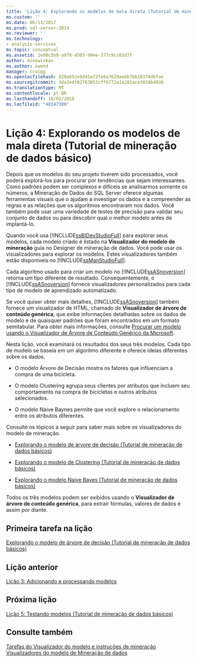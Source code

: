 ```yaml
---
title: 'Lição 4: Explorando os modelos de mala direta (Tutorial de mineração de dados básico) | Microsoft Docs'
ms.custom: ''
ms.date: 06/13/2017
ms.prod: sql-server-2014
ms.reviewer: ''
ms.technology:
- analysis-services
ms.topic: conceptual
ms.assetid: 1e00c5b9-a9f8-4503-99ee-377c9cc02d7f
author: minewiskan
ms.author: owend
manager: craigg
ms.openlocfilehash: 820a65ce9d45a72fe6a7629aebb7bb10374dbfae
ms.sourcegitcommit: 3da2edf82763852cff6772a1a282ace3034b4936
ms.translationtype: MT
ms.contentlocale: pt-BR
ms.lasthandoff: 10/02/2018
ms.locfileid: "48147300"
---
```

# <a name="lesson-4-exploring-the-targeted-mailing-models-basic-data-mining-tutorial"></a>Lição 4: Explorando os modelos de mala direta (Tutorial de mineração de dados básico)
  Depois que os modelos do seu projeto tiverem sido processados, você poderá explorá-los para procurar por tendências que sejam interessantes. Como padrões podem ser complexos e difíceis se analisarmos somente os números, a Mineração de Dados do SQL Server oferece algumas ferramentas visuais que o ajudam a investigar os dados e a compreender as regras e as relações que os algoritmos encontraram nos dados. Você também pode usar uma variedade de testes de precisão para validar seu conjunto de dados ou para descobrir qual o melhor modelo antes de implantá-lo.  
  
 Quando você usa [!INCLUDE[ssBIDevStudioFull](../includes/ssbidevstudiofull-md.md)] para explorar seus modelos, cada modelo criado é listado na **Visualizador do modelo de mineração** guia no Designer de mineração de dados. Você pode usar os visualizadores para explorar os modelos. Estes visualizadores também estão disponíveis no [!INCLUDE[ssManStudioFull](../includes/ssmanstudiofull-md.md)].  
  
 Cada algoritmo usado para criar um modelo no [!INCLUDE[ssASnoversion](../includes/ssasnoversion-md.md)] retorna um tipo diferente de resultado. Consequentemente, o [!INCLUDE[ssASnoversion](../includes/ssasnoversion-md.md)] fornece visualizadores personalizados para cada tipo de modelo de aprendizado automatizado.  
  
 Se você quiser obter mais detalhes, [!INCLUDE[ssASnoversion](../includes/ssasnoversion-md.md)] também fornece um visualizador de HTML, chamado de **Visualizador de árvore de conteúdo genérica**, que exibe informações detalhadas sobre os dados de modelo e de quaisquer padrões que foram encontrados em um formato semitabular. Para obter mais informações, consulte [Procurar um modelo usando o Visualizador de Árvore de Conteúdo Genérico da Microsoft](../../2014/analysis-services/data-mining/browse-a-model-using-the-microsoft-generic-content-tree-viewer.md).  
  
 Nesta lição, você examinará os resultados dos seus três modelos. Cada tipo de modelo se baseia em um algoritmo diferente e oferece ideias diferentes sobre os dados.  
  
-   O modelo Árvore de Decisão mostra os fatores que influenciam a compra de uma bicicleta.  
  
-   O modelo Clustering agrupa seus clientes por atributos que incluem seu comportamento na compra de bicicletas e outros atributos selecionados.  
  
-   O modelo Naive Baynes permite que você explore o relacionamento entre os atributos diferentes.  
  
 Consulte os tópicos a seguir para saber mais sobre os visualizadores do modelo de mineração.  
  
-   [Explorando o modelo de árvore de decisão &#40;Tutorial de mineração de dados básicos&#41;](../../2014/tutorials/exploring-the-decision-tree-model-basic-data-mining-tutorial.md)  
  
-   [Explorando o modelo de Clustering &#40;Tutorial de mineração de dados básicos&#41;](../../2014/tutorials/exploring-the-clustering-model-basic-data-mining-tutorial.md)  
  
-   [Explorando o modelo Naive Bayes &#40;Tutorial de mineração de dados básicos&#41;](../../2014/tutorials/exploring-the-naive-bayes-model-basic-data-mining-tutorial.md)  
  
 Todos os três modelos podem ser exibidos usando o **Visualizador de árvore de conteúdo genérica**, para extrair fórmulas, valores de dados e assim por diante.  
  
## <a name="first-task-in-lesson"></a>Primeira tarefa na lição  
 [Explorando o modelo de árvore de decisão &#40;Tutorial de mineração de dados básicos&#41;](../../2014/tutorials/exploring-the-decision-tree-model-basic-data-mining-tutorial.md)  
  
## <a name="previous-lesson"></a>Lição anterior  
 [Lição 3: Adicionando e processando modelos](../../2014/tutorials/lesson-3-adding-and-processing-models.md)  
  
## <a name="next-lesson"></a>Próxima lição  
 [Lição 5: Testando modelos &#40;Tutorial de mineração de dados básicos&#41;](../../2014/tutorials/lesson-5-testing-models-basic-data-mining-tutorial.md)  
  
## <a name="see-also"></a>Consulte também  
 [Tarefas do Visualizador do modelo e instruções de mineração](../../2014/analysis-services/data-mining/mining-model-viewer-tasks-and-how-tos.md)   
 [Visualizadores do modelo de Mineração de dados](../../2014/analysis-services/data-mining/data-mining-model-viewers.md)  
  
  
